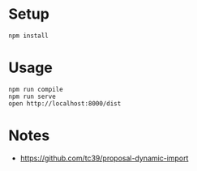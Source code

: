 # Setup

```
npm install 
```

# Usage 

```
npm run compile 
npm run serve 
open http://localhost:8000/dist
```

# Notes 

- https://github.com/tc39/proposal-dynamic-import
